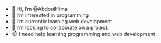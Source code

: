 - 👋 Hi, I’m @AbdoulHima
- 👀 I’m interested in programming
- 🌱 I’m currently learning web development
- 💞️ I’m looking to collaborate on a project.
- 📫 I need help learning programming and web development 
<!---
AbdoulHima/AbdoulHima is a ✨ special ✨ repository because its `README.md` (this file) appears on your GitHub profile.
You can click the Preview link to take a look at your changes.
--->
